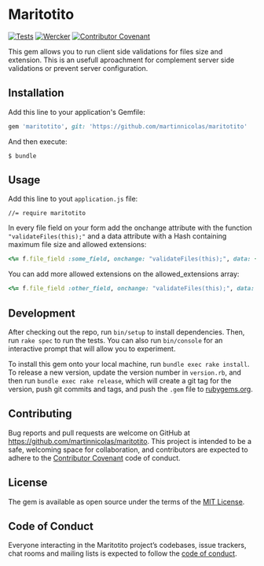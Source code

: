 # Maritotito

[![Tests](https://github.com/martinnicolas/maritotito/actions/workflows/tests.yml/badge.svg)](https://github.com/martinnicolas/maritotito/actions/workflows/tests.yml) [![Wercker](https://img.shields.io/github/license/mashape/apistatus.svg)](https://opensource.org/licenses/MIT) [![Contributor Covenant](https://img.shields.io/badge/Contributor%20Covenant-2.1-4baaaa.svg)](code_of_conduct.md) 

This gem allows you to run client side validations for files size and extension. This is an usefull aproachment for complement server side validations or prevent server configuration.

## Installation

Add this line to your application's Gemfile:

```ruby
gem 'maritotito', git: 'https://github.com/martinnicolas/maritotito'
```

And then execute:

    $ bundle

## Usage

Add this line to yout `application.js` file:

	//= require maritotito

In every file field on your form add the onchange attribute with the function `"validateFiles(this);"` and a data attribute with a Hash containing maximum file size and allowed extensions:

```ruby
<%= f.file_field :some_field, onchange: "validateFiles(this);", data: { max_file_size: 2.megabytes, allowed_extensions: ['pdf'] } %>
```

You can add more allowed extensions on the allowed_extensions array:

```ruby
<%= f.file_field :other_field, onchange: "validateFiles(this);", data: { max_file_size: 5.megabytes, allowed_extensions: ['jpg', 'jpeg', 'png'] } %>
```

## Development

After checking out the repo, run `bin/setup` to install dependencies. Then, run `rake spec` to run the tests. You can also run `bin/console` for an interactive prompt that will allow you to experiment.

To install this gem onto your local machine, run `bundle exec rake install`. To release a new version, update the version number in `version.rb`, and then run `bundle exec rake release`, which will create a git tag for the version, push git commits and tags, and push the `.gem` file to [rubygems.org](https://rubygems.org).

## Contributing

Bug reports and pull requests are welcome on GitHub at https://github.com/martinnicolas/maritotito. This project is intended to be a safe, welcoming space for collaboration, and contributors are expected to adhere to the [Contributor Covenant](http://contributor-covenant.org) code of conduct.

## License

The gem is available as open source under the terms of the [MIT License](https://opensource.org/licenses/MIT).

## Code of Conduct

Everyone interacting in the Maritotito project’s codebases, issue trackers, chat rooms and mailing lists is expected to follow the [code of conduct](https://github.com/[USERNAME]/maritotito/blob/master/CODE_OF_CONDUCT.md).

